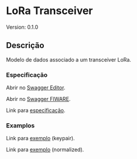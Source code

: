 # LoRa Transceiver
Version: 0.1.0

## Descrição

Modelo de dados associado a um transceiver LoRa.
### Especificação

Abrir no [Swagger Editor](https://editor.swagger.io/?url=https://raw.githubusercontent.com/jpcoelhoATipbDOTpt/MAN4HEALTH/main/DataModel/Hardware/Transceiver/LoRa/swagger.yaml).

Abrir no [Swagger FIWARE](https://swagger.lab.fiware.org/?url=https://raw.githubusercontent.com/jpcoelhoATipbDOTpt/MAN4HEALTH/main/DataModel/Hardware/Transceiver/LoRa/swagger.yaml).

Link para [especificação](https://github.com/jpcoelhoATipbDOTpt/MAN4HEALTH/blob/main/DataModel/Hardware/Transceiver/LoRa/datamodels.md).

### Examplos

Link para [exemplo](https://raw.githubusercontent.com/jpcoelhoATipbDOTpt/MAN4HEALTH/main/DataModel/Hardware/Transceiver/LoRa/examples/example.jsonld) (keypair).

Link para [exemplo](https://raw.githubusercontent.com/jpcoelhoATipbDOTpt/MAN4HEALTH/main/DataModel/Hardware/Transceiver/LoRa/example-normalized.jsonld) (normalized).
